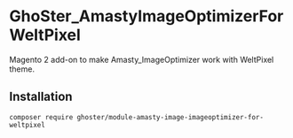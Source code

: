 # GhoSter_AmastyImageOptimizerForWeltPixel

Magento 2 add-on to make Amasty_ImageOptimizer work with WeltPixel theme.

## Installation

    composer require ghoster/module-amasty-image-imageoptimizer-for-weltpixel
